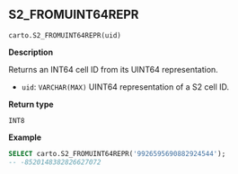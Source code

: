 ## S2_FROMUINT64REPR

```sql:signature
carto.S2_FROMUINT64REPR(uid)
```

**Description**

Returns an INT64 cell ID from its UINT64 representation.

* `uid`: `VARCHAR(MAX)` UINT64 representation of a S2 cell ID.

**Return type**

`INT8`

**Example**

```sql
SELECT carto.S2_FROMUINT64REPR('9926595690882924544');
-- -8520148382826627072
```